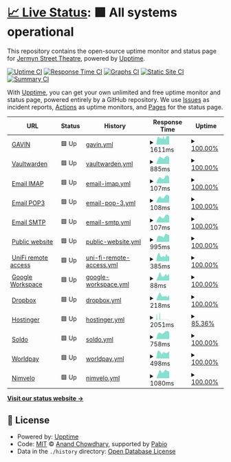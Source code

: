 # [📈 Live Status](https://jermynstreettheatre.github.io/status): <!--live status--> **🟩 All systems operational**

This repository contains the open-source uptime monitor and status page for [Jermyn Street Theatre](https://www.jermynstreettheatre.co.uk), powered by [Upptime](https://github.com/upptime/upptime).

[![Uptime CI](https://github.com/jermynstreettheatre/status/workflows/Uptime%20CI/badge.svg)](https://github.com/jermynstreettheatre/status/actions?query=workflow%3A%22Uptime+CI%22)
[![Response Time CI](https://github.com/jermynstreettheatre/status/workflows/Response%20Time%20CI/badge.svg)](https://github.com/jermynstreettheatre/status/actions?query=workflow%3A%22Response+Time+CI%22)
[![Graphs CI](https://github.com/jermynstreettheatre/status/workflows/Graphs%20CI/badge.svg)](https://github.com/jermynstreettheatre/status/actions?query=workflow%3A%22Graphs+CI%22)
[![Static Site CI](https://github.com/jermynstreettheatre/status/workflows/Static%20Site%20CI/badge.svg)](https://github.com/jermynstreettheatre/status/actions?query=workflow%3A%22Static+Site+CI%22)
[![Summary CI](https://github.com/jermynstreettheatre/status/workflows/Summary%20CI/badge.svg)](https://github.com/jermynstreettheatre/status/actions?query=workflow%3A%22Summary+CI%22)

With [Upptime](https://upptime.js.org), you can get your own unlimited and free uptime monitor and status page, powered entirely by a GitHub repository. We use [Issues](https://github.com/jermynstreettheatre/status/issues) as incident reports, [Actions](https://github.com/jermynstreettheatre/status/actions) as uptime monitors, and [Pages](https://jermynstreettheatre.github.io/status) for the status page.

<!--start: status pages-->
<!-- This summary is generated by Upptime (https://github.com/upptime/upptime) -->
<!-- Do not edit this manually, your changes will be overwritten -->
<!-- prettier-ignore -->
| URL | Status | History | Response Time | Uptime |
| --- | ------ | ------- | ------------- | ------ |
| <img alt="" src="https://icons.duckduckgo.com/ip3/assets.technical.jermynstreettheatre.co.uk.ico" height="13"> [GAVIN](https://assets.technical.jermynstreettheatre.co.uk) | 🟩 Up | [gavin.yml](https://github.com/jermynstreettheatre/status/commits/HEAD/history/gavin.yml) | <details><summary><img alt="Response time graph" src="./graphs/gavin/response-time-week.png" height="20"> 1611ms</summary><br><a href="https://status.technical.jermynstreettheatre.co.uk/history/gavin"><img alt="Response time 3616" src="https://img.shields.io/endpoint?url=https%3A%2F%2Fraw.githubusercontent.com%2Fjermynstreettheatre%2Fstatus%2FHEAD%2Fapi%2Fgavin%2Fresponse-time.json"></a><br><a href="https://status.technical.jermynstreettheatre.co.uk/history/gavin"><img alt="24-hour response time 1874" src="https://img.shields.io/endpoint?url=https%3A%2F%2Fraw.githubusercontent.com%2Fjermynstreettheatre%2Fstatus%2FHEAD%2Fapi%2Fgavin%2Fresponse-time-day.json"></a><br><a href="https://status.technical.jermynstreettheatre.co.uk/history/gavin"><img alt="7-day response time 1611" src="https://img.shields.io/endpoint?url=https%3A%2F%2Fraw.githubusercontent.com%2Fjermynstreettheatre%2Fstatus%2FHEAD%2Fapi%2Fgavin%2Fresponse-time-week.json"></a><br><a href="https://status.technical.jermynstreettheatre.co.uk/history/gavin"><img alt="30-day response time 2921" src="https://img.shields.io/endpoint?url=https%3A%2F%2Fraw.githubusercontent.com%2Fjermynstreettheatre%2Fstatus%2FHEAD%2Fapi%2Fgavin%2Fresponse-time-month.json"></a><br><a href="https://status.technical.jermynstreettheatre.co.uk/history/gavin"><img alt="1-year response time 3616" src="https://img.shields.io/endpoint?url=https%3A%2F%2Fraw.githubusercontent.com%2Fjermynstreettheatre%2Fstatus%2FHEAD%2Fapi%2Fgavin%2Fresponse-time-year.json"></a></details> | <details><summary><a href="https://status.technical.jermynstreettheatre.co.uk/history/gavin">100.00%</a></summary><a href="https://status.technical.jermynstreettheatre.co.uk/history/gavin"><img alt="All-time uptime 99.37%" src="https://img.shields.io/endpoint?url=https%3A%2F%2Fraw.githubusercontent.com%2Fjermynstreettheatre%2Fstatus%2FHEAD%2Fapi%2Fgavin%2Fuptime.json"></a><br><a href="https://status.technical.jermynstreettheatre.co.uk/history/gavin"><img alt="24-hour uptime 100.00%" src="https://img.shields.io/endpoint?url=https%3A%2F%2Fraw.githubusercontent.com%2Fjermynstreettheatre%2Fstatus%2FHEAD%2Fapi%2Fgavin%2Fuptime-day.json"></a><br><a href="https://status.technical.jermynstreettheatre.co.uk/history/gavin"><img alt="7-day uptime 100.00%" src="https://img.shields.io/endpoint?url=https%3A%2F%2Fraw.githubusercontent.com%2Fjermynstreettheatre%2Fstatus%2FHEAD%2Fapi%2Fgavin%2Fuptime-week.json"></a><br><a href="https://status.technical.jermynstreettheatre.co.uk/history/gavin"><img alt="30-day uptime 99.47%" src="https://img.shields.io/endpoint?url=https%3A%2F%2Fraw.githubusercontent.com%2Fjermynstreettheatre%2Fstatus%2FHEAD%2Fapi%2Fgavin%2Fuptime-month.json"></a><br><a href="https://status.technical.jermynstreettheatre.co.uk/history/gavin"><img alt="1-year uptime 99.37%" src="https://img.shields.io/endpoint?url=https%3A%2F%2Fraw.githubusercontent.com%2Fjermynstreettheatre%2Fstatus%2FHEAD%2Fapi%2Fgavin%2Fuptime-year.json"></a></details>
| <img alt="" src="https://icons.duckduckgo.com/ip3/vault.technical.jermynstreettheatre.co.uk.ico" height="13"> [Vaultwarden](https://vault.technical.jermynstreettheatre.co.uk) | 🟩 Up | [vaultwarden.yml](https://github.com/jermynstreettheatre/status/commits/HEAD/history/vaultwarden.yml) | <details><summary><img alt="Response time graph" src="./graphs/vaultwarden/response-time-week.png" height="20"> 885ms</summary><br><a href="https://status.technical.jermynstreettheatre.co.uk/history/vaultwarden"><img alt="Response time 929" src="https://img.shields.io/endpoint?url=https%3A%2F%2Fraw.githubusercontent.com%2Fjermynstreettheatre%2Fstatus%2FHEAD%2Fapi%2Fvaultwarden%2Fresponse-time.json"></a><br><a href="https://status.technical.jermynstreettheatre.co.uk/history/vaultwarden"><img alt="24-hour response time 891" src="https://img.shields.io/endpoint?url=https%3A%2F%2Fraw.githubusercontent.com%2Fjermynstreettheatre%2Fstatus%2FHEAD%2Fapi%2Fvaultwarden%2Fresponse-time-day.json"></a><br><a href="https://status.technical.jermynstreettheatre.co.uk/history/vaultwarden"><img alt="7-day response time 885" src="https://img.shields.io/endpoint?url=https%3A%2F%2Fraw.githubusercontent.com%2Fjermynstreettheatre%2Fstatus%2FHEAD%2Fapi%2Fvaultwarden%2Fresponse-time-week.json"></a><br><a href="https://status.technical.jermynstreettheatre.co.uk/history/vaultwarden"><img alt="30-day response time 879" src="https://img.shields.io/endpoint?url=https%3A%2F%2Fraw.githubusercontent.com%2Fjermynstreettheatre%2Fstatus%2FHEAD%2Fapi%2Fvaultwarden%2Fresponse-time-month.json"></a><br><a href="https://status.technical.jermynstreettheatre.co.uk/history/vaultwarden"><img alt="1-year response time 929" src="https://img.shields.io/endpoint?url=https%3A%2F%2Fraw.githubusercontent.com%2Fjermynstreettheatre%2Fstatus%2FHEAD%2Fapi%2Fvaultwarden%2Fresponse-time-year.json"></a></details> | <details><summary><a href="https://status.technical.jermynstreettheatre.co.uk/history/vaultwarden">100.00%</a></summary><a href="https://status.technical.jermynstreettheatre.co.uk/history/vaultwarden"><img alt="All-time uptime 99.98%" src="https://img.shields.io/endpoint?url=https%3A%2F%2Fraw.githubusercontent.com%2Fjermynstreettheatre%2Fstatus%2FHEAD%2Fapi%2Fvaultwarden%2Fuptime.json"></a><br><a href="https://status.technical.jermynstreettheatre.co.uk/history/vaultwarden"><img alt="24-hour uptime 100.00%" src="https://img.shields.io/endpoint?url=https%3A%2F%2Fraw.githubusercontent.com%2Fjermynstreettheatre%2Fstatus%2FHEAD%2Fapi%2Fvaultwarden%2Fuptime-day.json"></a><br><a href="https://status.technical.jermynstreettheatre.co.uk/history/vaultwarden"><img alt="7-day uptime 100.00%" src="https://img.shields.io/endpoint?url=https%3A%2F%2Fraw.githubusercontent.com%2Fjermynstreettheatre%2Fstatus%2FHEAD%2Fapi%2Fvaultwarden%2Fuptime-week.json"></a><br><a href="https://status.technical.jermynstreettheatre.co.uk/history/vaultwarden"><img alt="30-day uptime 99.96%" src="https://img.shields.io/endpoint?url=https%3A%2F%2Fraw.githubusercontent.com%2Fjermynstreettheatre%2Fstatus%2FHEAD%2Fapi%2Fvaultwarden%2Fuptime-month.json"></a><br><a href="https://status.technical.jermynstreettheatre.co.uk/history/vaultwarden"><img alt="1-year uptime 99.98%" src="https://img.shields.io/endpoint?url=https%3A%2F%2Fraw.githubusercontent.com%2Fjermynstreettheatre%2Fstatus%2FHEAD%2Fapi%2Fvaultwarden%2Fuptime-year.json"></a></details>
| <img alt="" src="https://icons.duckduckgo.com/ip3/null.ico" height="13"> [Email IMAP](mail.jermynstreettheatre.co.uk) | 🟩 Up | [email-imap.yml](https://github.com/jermynstreettheatre/status/commits/HEAD/history/email-imap.yml) | <details><summary><img alt="Response time graph" src="./graphs/email-imap/response-time-week.png" height="20"> 107ms</summary><br><a href="https://status.technical.jermynstreettheatre.co.uk/history/email-imap"><img alt="Response time 106" src="https://img.shields.io/endpoint?url=https%3A%2F%2Fraw.githubusercontent.com%2Fjermynstreettheatre%2Fstatus%2FHEAD%2Fapi%2Femail-imap%2Fresponse-time.json"></a><br><a href="https://status.technical.jermynstreettheatre.co.uk/history/email-imap"><img alt="24-hour response time 114" src="https://img.shields.io/endpoint?url=https%3A%2F%2Fraw.githubusercontent.com%2Fjermynstreettheatre%2Fstatus%2FHEAD%2Fapi%2Femail-imap%2Fresponse-time-day.json"></a><br><a href="https://status.technical.jermynstreettheatre.co.uk/history/email-imap"><img alt="7-day response time 107" src="https://img.shields.io/endpoint?url=https%3A%2F%2Fraw.githubusercontent.com%2Fjermynstreettheatre%2Fstatus%2FHEAD%2Fapi%2Femail-imap%2Fresponse-time-week.json"></a><br><a href="https://status.technical.jermynstreettheatre.co.uk/history/email-imap"><img alt="30-day response time 105" src="https://img.shields.io/endpoint?url=https%3A%2F%2Fraw.githubusercontent.com%2Fjermynstreettheatre%2Fstatus%2FHEAD%2Fapi%2Femail-imap%2Fresponse-time-month.json"></a><br><a href="https://status.technical.jermynstreettheatre.co.uk/history/email-imap"><img alt="1-year response time 106" src="https://img.shields.io/endpoint?url=https%3A%2F%2Fraw.githubusercontent.com%2Fjermynstreettheatre%2Fstatus%2FHEAD%2Fapi%2Femail-imap%2Fresponse-time-year.json"></a></details> | <details><summary><a href="https://status.technical.jermynstreettheatre.co.uk/history/email-imap">100.00%</a></summary><a href="https://status.technical.jermynstreettheatre.co.uk/history/email-imap"><img alt="All-time uptime 100.00%" src="https://img.shields.io/endpoint?url=https%3A%2F%2Fraw.githubusercontent.com%2Fjermynstreettheatre%2Fstatus%2FHEAD%2Fapi%2Femail-imap%2Fuptime.json"></a><br><a href="https://status.technical.jermynstreettheatre.co.uk/history/email-imap"><img alt="24-hour uptime 100.00%" src="https://img.shields.io/endpoint?url=https%3A%2F%2Fraw.githubusercontent.com%2Fjermynstreettheatre%2Fstatus%2FHEAD%2Fapi%2Femail-imap%2Fuptime-day.json"></a><br><a href="https://status.technical.jermynstreettheatre.co.uk/history/email-imap"><img alt="7-day uptime 100.00%" src="https://img.shields.io/endpoint?url=https%3A%2F%2Fraw.githubusercontent.com%2Fjermynstreettheatre%2Fstatus%2FHEAD%2Fapi%2Femail-imap%2Fuptime-week.json"></a><br><a href="https://status.technical.jermynstreettheatre.co.uk/history/email-imap"><img alt="30-day uptime 100.00%" src="https://img.shields.io/endpoint?url=https%3A%2F%2Fraw.githubusercontent.com%2Fjermynstreettheatre%2Fstatus%2FHEAD%2Fapi%2Femail-imap%2Fuptime-month.json"></a><br><a href="https://status.technical.jermynstreettheatre.co.uk/history/email-imap"><img alt="1-year uptime 100.00%" src="https://img.shields.io/endpoint?url=https%3A%2F%2Fraw.githubusercontent.com%2Fjermynstreettheatre%2Fstatus%2FHEAD%2Fapi%2Femail-imap%2Fuptime-year.json"></a></details>
| <img alt="" src="https://icons.duckduckgo.com/ip3/null.ico" height="13"> [Email POP3](mail.jermynstreettheatre.co.uk) | 🟩 Up | [email-pop-3.yml](https://github.com/jermynstreettheatre/status/commits/HEAD/history/email-pop-3.yml) | <details><summary><img alt="Response time graph" src="./graphs/email-pop-3/response-time-week.png" height="20"> 108ms</summary><br><a href="https://status.technical.jermynstreettheatre.co.uk/history/email-pop-3"><img alt="Response time 106" src="https://img.shields.io/endpoint?url=https%3A%2F%2Fraw.githubusercontent.com%2Fjermynstreettheatre%2Fstatus%2FHEAD%2Fapi%2Femail-pop-3%2Fresponse-time.json"></a><br><a href="https://status.technical.jermynstreettheatre.co.uk/history/email-pop-3"><img alt="24-hour response time 115" src="https://img.shields.io/endpoint?url=https%3A%2F%2Fraw.githubusercontent.com%2Fjermynstreettheatre%2Fstatus%2FHEAD%2Fapi%2Femail-pop-3%2Fresponse-time-day.json"></a><br><a href="https://status.technical.jermynstreettheatre.co.uk/history/email-pop-3"><img alt="7-day response time 108" src="https://img.shields.io/endpoint?url=https%3A%2F%2Fraw.githubusercontent.com%2Fjermynstreettheatre%2Fstatus%2FHEAD%2Fapi%2Femail-pop-3%2Fresponse-time-week.json"></a><br><a href="https://status.technical.jermynstreettheatre.co.uk/history/email-pop-3"><img alt="30-day response time 105" src="https://img.shields.io/endpoint?url=https%3A%2F%2Fraw.githubusercontent.com%2Fjermynstreettheatre%2Fstatus%2FHEAD%2Fapi%2Femail-pop-3%2Fresponse-time-month.json"></a><br><a href="https://status.technical.jermynstreettheatre.co.uk/history/email-pop-3"><img alt="1-year response time 106" src="https://img.shields.io/endpoint?url=https%3A%2F%2Fraw.githubusercontent.com%2Fjermynstreettheatre%2Fstatus%2FHEAD%2Fapi%2Femail-pop-3%2Fresponse-time-year.json"></a></details> | <details><summary><a href="https://status.technical.jermynstreettheatre.co.uk/history/email-pop-3">100.00%</a></summary><a href="https://status.technical.jermynstreettheatre.co.uk/history/email-pop-3"><img alt="All-time uptime 100.00%" src="https://img.shields.io/endpoint?url=https%3A%2F%2Fraw.githubusercontent.com%2Fjermynstreettheatre%2Fstatus%2FHEAD%2Fapi%2Femail-pop-3%2Fuptime.json"></a><br><a href="https://status.technical.jermynstreettheatre.co.uk/history/email-pop-3"><img alt="24-hour uptime 100.00%" src="https://img.shields.io/endpoint?url=https%3A%2F%2Fraw.githubusercontent.com%2Fjermynstreettheatre%2Fstatus%2FHEAD%2Fapi%2Femail-pop-3%2Fuptime-day.json"></a><br><a href="https://status.technical.jermynstreettheatre.co.uk/history/email-pop-3"><img alt="7-day uptime 100.00%" src="https://img.shields.io/endpoint?url=https%3A%2F%2Fraw.githubusercontent.com%2Fjermynstreettheatre%2Fstatus%2FHEAD%2Fapi%2Femail-pop-3%2Fuptime-week.json"></a><br><a href="https://status.technical.jermynstreettheatre.co.uk/history/email-pop-3"><img alt="30-day uptime 100.00%" src="https://img.shields.io/endpoint?url=https%3A%2F%2Fraw.githubusercontent.com%2Fjermynstreettheatre%2Fstatus%2FHEAD%2Fapi%2Femail-pop-3%2Fuptime-month.json"></a><br><a href="https://status.technical.jermynstreettheatre.co.uk/history/email-pop-3"><img alt="1-year uptime 100.00%" src="https://img.shields.io/endpoint?url=https%3A%2F%2Fraw.githubusercontent.com%2Fjermynstreettheatre%2Fstatus%2FHEAD%2Fapi%2Femail-pop-3%2Fuptime-year.json"></a></details>
| <img alt="" src="https://icons.duckduckgo.com/ip3/null.ico" height="13"> [Email SMTP](mail.jermynstreettheatre.co.uk) | 🟩 Up | [email-smtp.yml](https://github.com/jermynstreettheatre/status/commits/HEAD/history/email-smtp.yml) | <details><summary><img alt="Response time graph" src="./graphs/email-smtp/response-time-week.png" height="20"> 107ms</summary><br><a href="https://status.technical.jermynstreettheatre.co.uk/history/email-smtp"><img alt="Response time 106" src="https://img.shields.io/endpoint?url=https%3A%2F%2Fraw.githubusercontent.com%2Fjermynstreettheatre%2Fstatus%2FHEAD%2Fapi%2Femail-smtp%2Fresponse-time.json"></a><br><a href="https://status.technical.jermynstreettheatre.co.uk/history/email-smtp"><img alt="24-hour response time 115" src="https://img.shields.io/endpoint?url=https%3A%2F%2Fraw.githubusercontent.com%2Fjermynstreettheatre%2Fstatus%2FHEAD%2Fapi%2Femail-smtp%2Fresponse-time-day.json"></a><br><a href="https://status.technical.jermynstreettheatre.co.uk/history/email-smtp"><img alt="7-day response time 107" src="https://img.shields.io/endpoint?url=https%3A%2F%2Fraw.githubusercontent.com%2Fjermynstreettheatre%2Fstatus%2FHEAD%2Fapi%2Femail-smtp%2Fresponse-time-week.json"></a><br><a href="https://status.technical.jermynstreettheatre.co.uk/history/email-smtp"><img alt="30-day response time 105" src="https://img.shields.io/endpoint?url=https%3A%2F%2Fraw.githubusercontent.com%2Fjermynstreettheatre%2Fstatus%2FHEAD%2Fapi%2Femail-smtp%2Fresponse-time-month.json"></a><br><a href="https://status.technical.jermynstreettheatre.co.uk/history/email-smtp"><img alt="1-year response time 106" src="https://img.shields.io/endpoint?url=https%3A%2F%2Fraw.githubusercontent.com%2Fjermynstreettheatre%2Fstatus%2FHEAD%2Fapi%2Femail-smtp%2Fresponse-time-year.json"></a></details> | <details><summary><a href="https://status.technical.jermynstreettheatre.co.uk/history/email-smtp">100.00%</a></summary><a href="https://status.technical.jermynstreettheatre.co.uk/history/email-smtp"><img alt="All-time uptime 100.00%" src="https://img.shields.io/endpoint?url=https%3A%2F%2Fraw.githubusercontent.com%2Fjermynstreettheatre%2Fstatus%2FHEAD%2Fapi%2Femail-smtp%2Fuptime.json"></a><br><a href="https://status.technical.jermynstreettheatre.co.uk/history/email-smtp"><img alt="24-hour uptime 100.00%" src="https://img.shields.io/endpoint?url=https%3A%2F%2Fraw.githubusercontent.com%2Fjermynstreettheatre%2Fstatus%2FHEAD%2Fapi%2Femail-smtp%2Fuptime-day.json"></a><br><a href="https://status.technical.jermynstreettheatre.co.uk/history/email-smtp"><img alt="7-day uptime 100.00%" src="https://img.shields.io/endpoint?url=https%3A%2F%2Fraw.githubusercontent.com%2Fjermynstreettheatre%2Fstatus%2FHEAD%2Fapi%2Femail-smtp%2Fuptime-week.json"></a><br><a href="https://status.technical.jermynstreettheatre.co.uk/history/email-smtp"><img alt="30-day uptime 100.00%" src="https://img.shields.io/endpoint?url=https%3A%2F%2Fraw.githubusercontent.com%2Fjermynstreettheatre%2Fstatus%2FHEAD%2Fapi%2Femail-smtp%2Fuptime-month.json"></a><br><a href="https://status.technical.jermynstreettheatre.co.uk/history/email-smtp"><img alt="1-year uptime 100.00%" src="https://img.shields.io/endpoint?url=https%3A%2F%2Fraw.githubusercontent.com%2Fjermynstreettheatre%2Fstatus%2FHEAD%2Fapi%2Femail-smtp%2Fuptime-year.json"></a></details>
| <img alt="" src="https://icons.duckduckgo.com/ip3/www.jermynstreettheatre.co.uk.ico" height="13"> [Public website](https://www.jermynstreettheatre.co.uk) | 🟩 Up | [public-website.yml](https://github.com/jermynstreettheatre/status/commits/HEAD/history/public-website.yml) | <details><summary><img alt="Response time graph" src="./graphs/public-website/response-time-week.png" height="20"> 995ms</summary><br><a href="https://status.technical.jermynstreettheatre.co.uk/history/public-website"><img alt="Response time 1143" src="https://img.shields.io/endpoint?url=https%3A%2F%2Fraw.githubusercontent.com%2Fjermynstreettheatre%2Fstatus%2FHEAD%2Fapi%2Fpublic-website%2Fresponse-time.json"></a><br><a href="https://status.technical.jermynstreettheatre.co.uk/history/public-website"><img alt="24-hour response time 1029" src="https://img.shields.io/endpoint?url=https%3A%2F%2Fraw.githubusercontent.com%2Fjermynstreettheatre%2Fstatus%2FHEAD%2Fapi%2Fpublic-website%2Fresponse-time-day.json"></a><br><a href="https://status.technical.jermynstreettheatre.co.uk/history/public-website"><img alt="7-day response time 995" src="https://img.shields.io/endpoint?url=https%3A%2F%2Fraw.githubusercontent.com%2Fjermynstreettheatre%2Fstatus%2FHEAD%2Fapi%2Fpublic-website%2Fresponse-time-week.json"></a><br><a href="https://status.technical.jermynstreettheatre.co.uk/history/public-website"><img alt="30-day response time 1133" src="https://img.shields.io/endpoint?url=https%3A%2F%2Fraw.githubusercontent.com%2Fjermynstreettheatre%2Fstatus%2FHEAD%2Fapi%2Fpublic-website%2Fresponse-time-month.json"></a><br><a href="https://status.technical.jermynstreettheatre.co.uk/history/public-website"><img alt="1-year response time 1143" src="https://img.shields.io/endpoint?url=https%3A%2F%2Fraw.githubusercontent.com%2Fjermynstreettheatre%2Fstatus%2FHEAD%2Fapi%2Fpublic-website%2Fresponse-time-year.json"></a></details> | <details><summary><a href="https://status.technical.jermynstreettheatre.co.uk/history/public-website">100.00%</a></summary><a href="https://status.technical.jermynstreettheatre.co.uk/history/public-website"><img alt="All-time uptime 100.00%" src="https://img.shields.io/endpoint?url=https%3A%2F%2Fraw.githubusercontent.com%2Fjermynstreettheatre%2Fstatus%2FHEAD%2Fapi%2Fpublic-website%2Fuptime.json"></a><br><a href="https://status.technical.jermynstreettheatre.co.uk/history/public-website"><img alt="24-hour uptime 100.00%" src="https://img.shields.io/endpoint?url=https%3A%2F%2Fraw.githubusercontent.com%2Fjermynstreettheatre%2Fstatus%2FHEAD%2Fapi%2Fpublic-website%2Fuptime-day.json"></a><br><a href="https://status.technical.jermynstreettheatre.co.uk/history/public-website"><img alt="7-day uptime 100.00%" src="https://img.shields.io/endpoint?url=https%3A%2F%2Fraw.githubusercontent.com%2Fjermynstreettheatre%2Fstatus%2FHEAD%2Fapi%2Fpublic-website%2Fuptime-week.json"></a><br><a href="https://status.technical.jermynstreettheatre.co.uk/history/public-website"><img alt="30-day uptime 100.00%" src="https://img.shields.io/endpoint?url=https%3A%2F%2Fraw.githubusercontent.com%2Fjermynstreettheatre%2Fstatus%2FHEAD%2Fapi%2Fpublic-website%2Fuptime-month.json"></a><br><a href="https://status.technical.jermynstreettheatre.co.uk/history/public-website"><img alt="1-year uptime 100.00%" src="https://img.shields.io/endpoint?url=https%3A%2F%2Fraw.githubusercontent.com%2Fjermynstreettheatre%2Fstatus%2FHEAD%2Fapi%2Fpublic-website%2Fuptime-year.json"></a></details>
| <img alt="" src="https://icons.duckduckgo.com/ip3/status.ui.com.ico" height="13"> [UniFi remote access](https://status.ui.com) | 🟩 Up | [uni-fi-remote-access.yml](https://github.com/jermynstreettheatre/status/commits/HEAD/history/uni-fi-remote-access.yml) | <details><summary><img alt="Response time graph" src="./graphs/uni-fi-remote-access/response-time-week.png" height="20"> 385ms</summary><br><a href="https://status.technical.jermynstreettheatre.co.uk/history/uni-fi-remote-access"><img alt="Response time 334" src="https://img.shields.io/endpoint?url=https%3A%2F%2Fraw.githubusercontent.com%2Fjermynstreettheatre%2Fstatus%2FHEAD%2Fapi%2Funi-fi-remote-access%2Fresponse-time.json"></a><br><a href="https://status.technical.jermynstreettheatre.co.uk/history/uni-fi-remote-access"><img alt="24-hour response time 368" src="https://img.shields.io/endpoint?url=https%3A%2F%2Fraw.githubusercontent.com%2Fjermynstreettheatre%2Fstatus%2FHEAD%2Fapi%2Funi-fi-remote-access%2Fresponse-time-day.json"></a><br><a href="https://status.technical.jermynstreettheatre.co.uk/history/uni-fi-remote-access"><img alt="7-day response time 385" src="https://img.shields.io/endpoint?url=https%3A%2F%2Fraw.githubusercontent.com%2Fjermynstreettheatre%2Fstatus%2FHEAD%2Fapi%2Funi-fi-remote-access%2Fresponse-time-week.json"></a><br><a href="https://status.technical.jermynstreettheatre.co.uk/history/uni-fi-remote-access"><img alt="30-day response time 355" src="https://img.shields.io/endpoint?url=https%3A%2F%2Fraw.githubusercontent.com%2Fjermynstreettheatre%2Fstatus%2FHEAD%2Fapi%2Funi-fi-remote-access%2Fresponse-time-month.json"></a><br><a href="https://status.technical.jermynstreettheatre.co.uk/history/uni-fi-remote-access"><img alt="1-year response time 334" src="https://img.shields.io/endpoint?url=https%3A%2F%2Fraw.githubusercontent.com%2Fjermynstreettheatre%2Fstatus%2FHEAD%2Fapi%2Funi-fi-remote-access%2Fresponse-time-year.json"></a></details> | <details><summary><a href="https://status.technical.jermynstreettheatre.co.uk/history/uni-fi-remote-access">100.00%</a></summary><a href="https://status.technical.jermynstreettheatre.co.uk/history/uni-fi-remote-access"><img alt="All-time uptime 99.97%" src="https://img.shields.io/endpoint?url=https%3A%2F%2Fraw.githubusercontent.com%2Fjermynstreettheatre%2Fstatus%2FHEAD%2Fapi%2Funi-fi-remote-access%2Fuptime.json"></a><br><a href="https://status.technical.jermynstreettheatre.co.uk/history/uni-fi-remote-access"><img alt="24-hour uptime 100.00%" src="https://img.shields.io/endpoint?url=https%3A%2F%2Fraw.githubusercontent.com%2Fjermynstreettheatre%2Fstatus%2FHEAD%2Fapi%2Funi-fi-remote-access%2Fuptime-day.json"></a><br><a href="https://status.technical.jermynstreettheatre.co.uk/history/uni-fi-remote-access"><img alt="7-day uptime 100.00%" src="https://img.shields.io/endpoint?url=https%3A%2F%2Fraw.githubusercontent.com%2Fjermynstreettheatre%2Fstatus%2FHEAD%2Fapi%2Funi-fi-remote-access%2Fuptime-week.json"></a><br><a href="https://status.technical.jermynstreettheatre.co.uk/history/uni-fi-remote-access"><img alt="30-day uptime 99.95%" src="https://img.shields.io/endpoint?url=https%3A%2F%2Fraw.githubusercontent.com%2Fjermynstreettheatre%2Fstatus%2FHEAD%2Fapi%2Funi-fi-remote-access%2Fuptime-month.json"></a><br><a href="https://status.technical.jermynstreettheatre.co.uk/history/uni-fi-remote-access"><img alt="1-year uptime 99.97%" src="https://img.shields.io/endpoint?url=https%3A%2F%2Fraw.githubusercontent.com%2Fjermynstreettheatre%2Fstatus%2FHEAD%2Fapi%2Funi-fi-remote-access%2Fuptime-year.json"></a></details>
| <img alt="" src="https://icons.duckduckgo.com/ip3/www.google.com.ico" height="13"> [Google Workspace](https://www.google.com/appsstatus/dashboard) | 🟩 Up | [google-workspace.yml](https://github.com/jermynstreettheatre/status/commits/HEAD/history/google-workspace.yml) | <details><summary><img alt="Response time graph" src="./graphs/google-workspace/response-time-week.png" height="20"> 88ms</summary><br><a href="https://status.technical.jermynstreettheatre.co.uk/history/google-workspace"><img alt="Response time 100" src="https://img.shields.io/endpoint?url=https%3A%2F%2Fraw.githubusercontent.com%2Fjermynstreettheatre%2Fstatus%2FHEAD%2Fapi%2Fgoogle-workspace%2Fresponse-time.json"></a><br><a href="https://status.technical.jermynstreettheatre.co.uk/history/google-workspace"><img alt="24-hour response time 112" src="https://img.shields.io/endpoint?url=https%3A%2F%2Fraw.githubusercontent.com%2Fjermynstreettheatre%2Fstatus%2FHEAD%2Fapi%2Fgoogle-workspace%2Fresponse-time-day.json"></a><br><a href="https://status.technical.jermynstreettheatre.co.uk/history/google-workspace"><img alt="7-day response time 88" src="https://img.shields.io/endpoint?url=https%3A%2F%2Fraw.githubusercontent.com%2Fjermynstreettheatre%2Fstatus%2FHEAD%2Fapi%2Fgoogle-workspace%2Fresponse-time-week.json"></a><br><a href="https://status.technical.jermynstreettheatre.co.uk/history/google-workspace"><img alt="30-day response time 112" src="https://img.shields.io/endpoint?url=https%3A%2F%2Fraw.githubusercontent.com%2Fjermynstreettheatre%2Fstatus%2FHEAD%2Fapi%2Fgoogle-workspace%2Fresponse-time-month.json"></a><br><a href="https://status.technical.jermynstreettheatre.co.uk/history/google-workspace"><img alt="1-year response time 100" src="https://img.shields.io/endpoint?url=https%3A%2F%2Fraw.githubusercontent.com%2Fjermynstreettheatre%2Fstatus%2FHEAD%2Fapi%2Fgoogle-workspace%2Fresponse-time-year.json"></a></details> | <details><summary><a href="https://status.technical.jermynstreettheatre.co.uk/history/google-workspace">100.00%</a></summary><a href="https://status.technical.jermynstreettheatre.co.uk/history/google-workspace"><img alt="All-time uptime 88.20%" src="https://img.shields.io/endpoint?url=https%3A%2F%2Fraw.githubusercontent.com%2Fjermynstreettheatre%2Fstatus%2FHEAD%2Fapi%2Fgoogle-workspace%2Fuptime.json"></a><br><a href="https://status.technical.jermynstreettheatre.co.uk/history/google-workspace"><img alt="24-hour uptime 100.00%" src="https://img.shields.io/endpoint?url=https%3A%2F%2Fraw.githubusercontent.com%2Fjermynstreettheatre%2Fstatus%2FHEAD%2Fapi%2Fgoogle-workspace%2Fuptime-day.json"></a><br><a href="https://status.technical.jermynstreettheatre.co.uk/history/google-workspace"><img alt="7-day uptime 100.00%" src="https://img.shields.io/endpoint?url=https%3A%2F%2Fraw.githubusercontent.com%2Fjermynstreettheatre%2Fstatus%2FHEAD%2Fapi%2Fgoogle-workspace%2Fuptime-week.json"></a><br><a href="https://status.technical.jermynstreettheatre.co.uk/history/google-workspace"><img alt="30-day uptime 89.54%" src="https://img.shields.io/endpoint?url=https%3A%2F%2Fraw.githubusercontent.com%2Fjermynstreettheatre%2Fstatus%2FHEAD%2Fapi%2Fgoogle-workspace%2Fuptime-month.json"></a><br><a href="https://status.technical.jermynstreettheatre.co.uk/history/google-workspace"><img alt="1-year uptime 88.20%" src="https://img.shields.io/endpoint?url=https%3A%2F%2Fraw.githubusercontent.com%2Fjermynstreettheatre%2Fstatus%2FHEAD%2Fapi%2Fgoogle-workspace%2Fuptime-year.json"></a></details>
| <img alt="" src="https://icons.duckduckgo.com/ip3/status.dropbox.com.ico" height="13"> [Dropbox](https://status.dropbox.com) | 🟩 Up | [dropbox.yml](https://github.com/jermynstreettheatre/status/commits/HEAD/history/dropbox.yml) | <details><summary><img alt="Response time graph" src="./graphs/dropbox/response-time-week.png" height="20"> 218ms</summary><br><a href="https://status.technical.jermynstreettheatre.co.uk/history/dropbox"><img alt="Response time 226" src="https://img.shields.io/endpoint?url=https%3A%2F%2Fraw.githubusercontent.com%2Fjermynstreettheatre%2Fstatus%2FHEAD%2Fapi%2Fdropbox%2Fresponse-time.json"></a><br><a href="https://status.technical.jermynstreettheatre.co.uk/history/dropbox"><img alt="24-hour response time 232" src="https://img.shields.io/endpoint?url=https%3A%2F%2Fraw.githubusercontent.com%2Fjermynstreettheatre%2Fstatus%2FHEAD%2Fapi%2Fdropbox%2Fresponse-time-day.json"></a><br><a href="https://status.technical.jermynstreettheatre.co.uk/history/dropbox"><img alt="7-day response time 218" src="https://img.shields.io/endpoint?url=https%3A%2F%2Fraw.githubusercontent.com%2Fjermynstreettheatre%2Fstatus%2FHEAD%2Fapi%2Fdropbox%2Fresponse-time-week.json"></a><br><a href="https://status.technical.jermynstreettheatre.co.uk/history/dropbox"><img alt="30-day response time 205" src="https://img.shields.io/endpoint?url=https%3A%2F%2Fraw.githubusercontent.com%2Fjermynstreettheatre%2Fstatus%2FHEAD%2Fapi%2Fdropbox%2Fresponse-time-month.json"></a><br><a href="https://status.technical.jermynstreettheatre.co.uk/history/dropbox"><img alt="1-year response time 226" src="https://img.shields.io/endpoint?url=https%3A%2F%2Fraw.githubusercontent.com%2Fjermynstreettheatre%2Fstatus%2FHEAD%2Fapi%2Fdropbox%2Fresponse-time-year.json"></a></details> | <details><summary><a href="https://status.technical.jermynstreettheatre.co.uk/history/dropbox">100.00%</a></summary><a href="https://status.technical.jermynstreettheatre.co.uk/history/dropbox"><img alt="All-time uptime 96.54%" src="https://img.shields.io/endpoint?url=https%3A%2F%2Fraw.githubusercontent.com%2Fjermynstreettheatre%2Fstatus%2FHEAD%2Fapi%2Fdropbox%2Fuptime.json"></a><br><a href="https://status.technical.jermynstreettheatre.co.uk/history/dropbox"><img alt="24-hour uptime 100.00%" src="https://img.shields.io/endpoint?url=https%3A%2F%2Fraw.githubusercontent.com%2Fjermynstreettheatre%2Fstatus%2FHEAD%2Fapi%2Fdropbox%2Fuptime-day.json"></a><br><a href="https://status.technical.jermynstreettheatre.co.uk/history/dropbox"><img alt="7-day uptime 100.00%" src="https://img.shields.io/endpoint?url=https%3A%2F%2Fraw.githubusercontent.com%2Fjermynstreettheatre%2Fstatus%2FHEAD%2Fapi%2Fdropbox%2Fuptime-week.json"></a><br><a href="https://status.technical.jermynstreettheatre.co.uk/history/dropbox"><img alt="30-day uptime 99.74%" src="https://img.shields.io/endpoint?url=https%3A%2F%2Fraw.githubusercontent.com%2Fjermynstreettheatre%2Fstatus%2FHEAD%2Fapi%2Fdropbox%2Fuptime-month.json"></a><br><a href="https://status.technical.jermynstreettheatre.co.uk/history/dropbox"><img alt="1-year uptime 96.54%" src="https://img.shields.io/endpoint?url=https%3A%2F%2Fraw.githubusercontent.com%2Fjermynstreettheatre%2Fstatus%2FHEAD%2Fapi%2Fdropbox%2Fuptime-year.json"></a></details>
| <img alt="" src="https://icons.duckduckgo.com/ip3/statuspage.hostinger.com.ico" height="13"> [Hostinger](https://statuspage.hostinger.com) | 🟩 Up | [hostinger.yml](https://github.com/jermynstreettheatre/status/commits/HEAD/history/hostinger.yml) | <details><summary><img alt="Response time graph" src="./graphs/hostinger/response-time-week.png" height="20"> 2051ms</summary><br><a href="https://status.technical.jermynstreettheatre.co.uk/history/hostinger"><img alt="Response time 821" src="https://img.shields.io/endpoint?url=https%3A%2F%2Fraw.githubusercontent.com%2Fjermynstreettheatre%2Fstatus%2FHEAD%2Fapi%2Fhostinger%2Fresponse-time.json"></a><br><a href="https://status.technical.jermynstreettheatre.co.uk/history/hostinger"><img alt="24-hour response time 341" src="https://img.shields.io/endpoint?url=https%3A%2F%2Fraw.githubusercontent.com%2Fjermynstreettheatre%2Fstatus%2FHEAD%2Fapi%2Fhostinger%2Fresponse-time-day.json"></a><br><a href="https://status.technical.jermynstreettheatre.co.uk/history/hostinger"><img alt="7-day response time 2051" src="https://img.shields.io/endpoint?url=https%3A%2F%2Fraw.githubusercontent.com%2Fjermynstreettheatre%2Fstatus%2FHEAD%2Fapi%2Fhostinger%2Fresponse-time-week.json"></a><br><a href="https://status.technical.jermynstreettheatre.co.uk/history/hostinger"><img alt="30-day response time 793" src="https://img.shields.io/endpoint?url=https%3A%2F%2Fraw.githubusercontent.com%2Fjermynstreettheatre%2Fstatus%2FHEAD%2Fapi%2Fhostinger%2Fresponse-time-month.json"></a><br><a href="https://status.technical.jermynstreettheatre.co.uk/history/hostinger"><img alt="1-year response time 821" src="https://img.shields.io/endpoint?url=https%3A%2F%2Fraw.githubusercontent.com%2Fjermynstreettheatre%2Fstatus%2FHEAD%2Fapi%2Fhostinger%2Fresponse-time-year.json"></a></details> | <details><summary><a href="https://status.technical.jermynstreettheatre.co.uk/history/hostinger">85.36%</a></summary><a href="https://status.technical.jermynstreettheatre.co.uk/history/hostinger"><img alt="All-time uptime 70.24%" src="https://img.shields.io/endpoint?url=https%3A%2F%2Fraw.githubusercontent.com%2Fjermynstreettheatre%2Fstatus%2FHEAD%2Fapi%2Fhostinger%2Fuptime.json"></a><br><a href="https://status.technical.jermynstreettheatre.co.uk/history/hostinger"><img alt="24-hour uptime 81.77%" src="https://img.shields.io/endpoint?url=https%3A%2F%2Fraw.githubusercontent.com%2Fjermynstreettheatre%2Fstatus%2FHEAD%2Fapi%2Fhostinger%2Fuptime-day.json"></a><br><a href="https://status.technical.jermynstreettheatre.co.uk/history/hostinger"><img alt="7-day uptime 85.36%" src="https://img.shields.io/endpoint?url=https%3A%2F%2Fraw.githubusercontent.com%2Fjermynstreettheatre%2Fstatus%2FHEAD%2Fapi%2Fhostinger%2Fuptime-week.json"></a><br><a href="https://status.technical.jermynstreettheatre.co.uk/history/hostinger"><img alt="30-day uptime 80.51%" src="https://img.shields.io/endpoint?url=https%3A%2F%2Fraw.githubusercontent.com%2Fjermynstreettheatre%2Fstatus%2FHEAD%2Fapi%2Fhostinger%2Fuptime-month.json"></a><br><a href="https://status.technical.jermynstreettheatre.co.uk/history/hostinger"><img alt="1-year uptime 70.24%" src="https://img.shields.io/endpoint?url=https%3A%2F%2Fraw.githubusercontent.com%2Fjermynstreettheatre%2Fstatus%2FHEAD%2Fapi%2Fhostinger%2Fuptime-year.json"></a></details>
| <img alt="" src="https://www.soldo.com/wp-content/uploads/2024/11/cropped-Soldo_SQ_Favicon_512-1-32x32.png" height="13"> [Soldo](https://status-page-internal.soldocloud.net) | 🟩 Up | [soldo.yml](https://github.com/jermynstreettheatre/status/commits/HEAD/history/soldo.yml) | <details><summary><img alt="Response time graph" src="./graphs/soldo/response-time-week.png" height="20"> 758ms</summary><br><a href="https://status.technical.jermynstreettheatre.co.uk/history/soldo"><img alt="Response time 735" src="https://img.shields.io/endpoint?url=https%3A%2F%2Fraw.githubusercontent.com%2Fjermynstreettheatre%2Fstatus%2FHEAD%2Fapi%2Fsoldo%2Fresponse-time.json"></a><br><a href="https://status.technical.jermynstreettheatre.co.uk/history/soldo"><img alt="24-hour response time 777" src="https://img.shields.io/endpoint?url=https%3A%2F%2Fraw.githubusercontent.com%2Fjermynstreettheatre%2Fstatus%2FHEAD%2Fapi%2Fsoldo%2Fresponse-time-day.json"></a><br><a href="https://status.technical.jermynstreettheatre.co.uk/history/soldo"><img alt="7-day response time 758" src="https://img.shields.io/endpoint?url=https%3A%2F%2Fraw.githubusercontent.com%2Fjermynstreettheatre%2Fstatus%2FHEAD%2Fapi%2Fsoldo%2Fresponse-time-week.json"></a><br><a href="https://status.technical.jermynstreettheatre.co.uk/history/soldo"><img alt="30-day response time 740" src="https://img.shields.io/endpoint?url=https%3A%2F%2Fraw.githubusercontent.com%2Fjermynstreettheatre%2Fstatus%2FHEAD%2Fapi%2Fsoldo%2Fresponse-time-month.json"></a><br><a href="https://status.technical.jermynstreettheatre.co.uk/history/soldo"><img alt="1-year response time 735" src="https://img.shields.io/endpoint?url=https%3A%2F%2Fraw.githubusercontent.com%2Fjermynstreettheatre%2Fstatus%2FHEAD%2Fapi%2Fsoldo%2Fresponse-time-year.json"></a></details> | <details><summary><a href="https://status.technical.jermynstreettheatre.co.uk/history/soldo">100.00%</a></summary><a href="https://status.technical.jermynstreettheatre.co.uk/history/soldo"><img alt="All-time uptime 76.27%" src="https://img.shields.io/endpoint?url=https%3A%2F%2Fraw.githubusercontent.com%2Fjermynstreettheatre%2Fstatus%2FHEAD%2Fapi%2Fsoldo%2Fuptime.json"></a><br><a href="https://status.technical.jermynstreettheatre.co.uk/history/soldo"><img alt="24-hour uptime 100.00%" src="https://img.shields.io/endpoint?url=https%3A%2F%2Fraw.githubusercontent.com%2Fjermynstreettheatre%2Fstatus%2FHEAD%2Fapi%2Fsoldo%2Fuptime-day.json"></a><br><a href="https://status.technical.jermynstreettheatre.co.uk/history/soldo"><img alt="7-day uptime 100.00%" src="https://img.shields.io/endpoint?url=https%3A%2F%2Fraw.githubusercontent.com%2Fjermynstreettheatre%2Fstatus%2FHEAD%2Fapi%2Fsoldo%2Fuptime-week.json"></a><br><a href="https://status.technical.jermynstreettheatre.co.uk/history/soldo"><img alt="30-day uptime 73.75%" src="https://img.shields.io/endpoint?url=https%3A%2F%2Fraw.githubusercontent.com%2Fjermynstreettheatre%2Fstatus%2FHEAD%2Fapi%2Fsoldo%2Fuptime-month.json"></a><br><a href="https://status.technical.jermynstreettheatre.co.uk/history/soldo"><img alt="1-year uptime 76.27%" src="https://img.shields.io/endpoint?url=https%3A%2F%2Fraw.githubusercontent.com%2Fjermynstreettheatre%2Fstatus%2FHEAD%2Fapi%2Fsoldo%2Fuptime-year.json"></a></details>
| <img alt="" src="https://icons.duckduckgo.com/ip3/status.worldpay.com.ico" height="13"> [Worldpay](https://status.worldpay.com) | 🟩 Up | [worldpay.yml](https://github.com/jermynstreettheatre/status/commits/HEAD/history/worldpay.yml) | <details><summary><img alt="Response time graph" src="./graphs/worldpay/response-time-week.png" height="20"> 498ms</summary><br><a href="https://status.technical.jermynstreettheatre.co.uk/history/worldpay"><img alt="Response time 347" src="https://img.shields.io/endpoint?url=https%3A%2F%2Fraw.githubusercontent.com%2Fjermynstreettheatre%2Fstatus%2FHEAD%2Fapi%2Fworldpay%2Fresponse-time.json"></a><br><a href="https://status.technical.jermynstreettheatre.co.uk/history/worldpay"><img alt="24-hour response time 569" src="https://img.shields.io/endpoint?url=https%3A%2F%2Fraw.githubusercontent.com%2Fjermynstreettheatre%2Fstatus%2FHEAD%2Fapi%2Fworldpay%2Fresponse-time-day.json"></a><br><a href="https://status.technical.jermynstreettheatre.co.uk/history/worldpay"><img alt="7-day response time 498" src="https://img.shields.io/endpoint?url=https%3A%2F%2Fraw.githubusercontent.com%2Fjermynstreettheatre%2Fstatus%2FHEAD%2Fapi%2Fworldpay%2Fresponse-time-week.json"></a><br><a href="https://status.technical.jermynstreettheatre.co.uk/history/worldpay"><img alt="30-day response time 385" src="https://img.shields.io/endpoint?url=https%3A%2F%2Fraw.githubusercontent.com%2Fjermynstreettheatre%2Fstatus%2FHEAD%2Fapi%2Fworldpay%2Fresponse-time-month.json"></a><br><a href="https://status.technical.jermynstreettheatre.co.uk/history/worldpay"><img alt="1-year response time 347" src="https://img.shields.io/endpoint?url=https%3A%2F%2Fraw.githubusercontent.com%2Fjermynstreettheatre%2Fstatus%2FHEAD%2Fapi%2Fworldpay%2Fresponse-time-year.json"></a></details> | <details><summary><a href="https://status.technical.jermynstreettheatre.co.uk/history/worldpay">100.00%</a></summary><a href="https://status.technical.jermynstreettheatre.co.uk/history/worldpay"><img alt="All-time uptime 99.86%" src="https://img.shields.io/endpoint?url=https%3A%2F%2Fraw.githubusercontent.com%2Fjermynstreettheatre%2Fstatus%2FHEAD%2Fapi%2Fworldpay%2Fuptime.json"></a><br><a href="https://status.technical.jermynstreettheatre.co.uk/history/worldpay"><img alt="24-hour uptime 100.00%" src="https://img.shields.io/endpoint?url=https%3A%2F%2Fraw.githubusercontent.com%2Fjermynstreettheatre%2Fstatus%2FHEAD%2Fapi%2Fworldpay%2Fuptime-day.json"></a><br><a href="https://status.technical.jermynstreettheatre.co.uk/history/worldpay"><img alt="7-day uptime 100.00%" src="https://img.shields.io/endpoint?url=https%3A%2F%2Fraw.githubusercontent.com%2Fjermynstreettheatre%2Fstatus%2FHEAD%2Fapi%2Fworldpay%2Fuptime-week.json"></a><br><a href="https://status.technical.jermynstreettheatre.co.uk/history/worldpay"><img alt="30-day uptime 99.77%" src="https://img.shields.io/endpoint?url=https%3A%2F%2Fraw.githubusercontent.com%2Fjermynstreettheatre%2Fstatus%2FHEAD%2Fapi%2Fworldpay%2Fuptime-month.json"></a><br><a href="https://status.technical.jermynstreettheatre.co.uk/history/worldpay"><img alt="1-year uptime 99.86%" src="https://img.shields.io/endpoint?url=https%3A%2F%2Fraw.githubusercontent.com%2Fjermynstreettheatre%2Fstatus%2FHEAD%2Fapi%2Fworldpay%2Fuptime-year.json"></a></details>
| <img alt="" src="https://www.nimvelo.com/wp-content/uploads/2019/03/cropped-Nimvelo-Fav-50x50.png" height="13"> [Nimvelo](http://status.nimvelo.com) | 🟩 Up | [nimvelo.yml](https://github.com/jermynstreettheatre/status/commits/HEAD/history/nimvelo.yml) | <details><summary><img alt="Response time graph" src="./graphs/nimvelo/response-time-week.png" height="20"> 1080ms</summary><br><a href="https://status.technical.jermynstreettheatre.co.uk/history/nimvelo"><img alt="Response time 852" src="https://img.shields.io/endpoint?url=https%3A%2F%2Fraw.githubusercontent.com%2Fjermynstreettheatre%2Fstatus%2FHEAD%2Fapi%2Fnimvelo%2Fresponse-time.json"></a><br><a href="https://status.technical.jermynstreettheatre.co.uk/history/nimvelo"><img alt="24-hour response time 1120" src="https://img.shields.io/endpoint?url=https%3A%2F%2Fraw.githubusercontent.com%2Fjermynstreettheatre%2Fstatus%2FHEAD%2Fapi%2Fnimvelo%2Fresponse-time-day.json"></a><br><a href="https://status.technical.jermynstreettheatre.co.uk/history/nimvelo"><img alt="7-day response time 1080" src="https://img.shields.io/endpoint?url=https%3A%2F%2Fraw.githubusercontent.com%2Fjermynstreettheatre%2Fstatus%2FHEAD%2Fapi%2Fnimvelo%2Fresponse-time-week.json"></a><br><a href="https://status.technical.jermynstreettheatre.co.uk/history/nimvelo"><img alt="30-day response time 867" src="https://img.shields.io/endpoint?url=https%3A%2F%2Fraw.githubusercontent.com%2Fjermynstreettheatre%2Fstatus%2FHEAD%2Fapi%2Fnimvelo%2Fresponse-time-month.json"></a><br><a href="https://status.technical.jermynstreettheatre.co.uk/history/nimvelo"><img alt="1-year response time 852" src="https://img.shields.io/endpoint?url=https%3A%2F%2Fraw.githubusercontent.com%2Fjermynstreettheatre%2Fstatus%2FHEAD%2Fapi%2Fnimvelo%2Fresponse-time-year.json"></a></details> | <details><summary><a href="https://status.technical.jermynstreettheatre.co.uk/history/nimvelo">100.00%</a></summary><a href="https://status.technical.jermynstreettheatre.co.uk/history/nimvelo"><img alt="All-time uptime 99.97%" src="https://img.shields.io/endpoint?url=https%3A%2F%2Fraw.githubusercontent.com%2Fjermynstreettheatre%2Fstatus%2FHEAD%2Fapi%2Fnimvelo%2Fuptime.json"></a><br><a href="https://status.technical.jermynstreettheatre.co.uk/history/nimvelo"><img alt="24-hour uptime 100.00%" src="https://img.shields.io/endpoint?url=https%3A%2F%2Fraw.githubusercontent.com%2Fjermynstreettheatre%2Fstatus%2FHEAD%2Fapi%2Fnimvelo%2Fuptime-day.json"></a><br><a href="https://status.technical.jermynstreettheatre.co.uk/history/nimvelo"><img alt="7-day uptime 100.00%" src="https://img.shields.io/endpoint?url=https%3A%2F%2Fraw.githubusercontent.com%2Fjermynstreettheatre%2Fstatus%2FHEAD%2Fapi%2Fnimvelo%2Fuptime-week.json"></a><br><a href="https://status.technical.jermynstreettheatre.co.uk/history/nimvelo"><img alt="30-day uptime 99.95%" src="https://img.shields.io/endpoint?url=https%3A%2F%2Fraw.githubusercontent.com%2Fjermynstreettheatre%2Fstatus%2FHEAD%2Fapi%2Fnimvelo%2Fuptime-month.json"></a><br><a href="https://status.technical.jermynstreettheatre.co.uk/history/nimvelo"><img alt="1-year uptime 99.97%" src="https://img.shields.io/endpoint?url=https%3A%2F%2Fraw.githubusercontent.com%2Fjermynstreettheatre%2Fstatus%2FHEAD%2Fapi%2Fnimvelo%2Fuptime-year.json"></a></details>

<!--end: status pages-->

[**Visit our status website →**](https://jermynstreettheatre.github.io/status)

## 📄 License

- Powered by: [Upptime](https://github.com/upptime/upptime)
- Code: [MIT](./LICENSE) © [Anand Chowdhary](https://anandchowdhary.com), supported by [Pabio](https://pabio.com)
- Data in the `./history` directory: [Open Database License](https://opendatacommons.org/licenses/odbl/1-0/)
